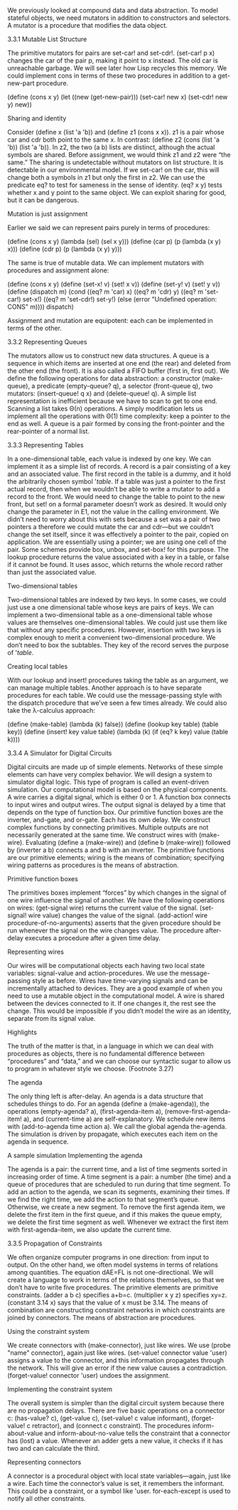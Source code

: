 
We previously looked at compound data and data abstraction.
To model stateful objects, we need mutators in addition to constructors and selectors.
A mutator is a procedure that modifies the data object.

3.3.1 Mutable List Structure⁠

The primitive mutators for pairs are set-car! and set-cdr!.
(set-car! p x) changes the car of the pair p, making it point to x instead.
The old car is unreachable garbage. We will see later how Lisp recycles this memory.
We could implement cons in terms of these two procedures in addition to a get-new-part procedure.

(define (cons x y)
(let ((new (get-new-pair)))
(set-car! new x)
(set-cdr! new y)
new))

Sharing and identity

Consider (define x (list 'a 'b)) and (define z1 (cons x x)).
z1 is a pair whose car and cdr both point to the same x.
In contrast: (define z2 (cons (list 'a 'b)) (list 'a 'b)).
In z2, the two (a b) lists are distinct, although the actual symbols are shared.
Before assignment, we would think z1 and z2 were “the same.”
The sharing is undetectable without mutators on list structure.
It is detectable in our environmental model.
If we set-car! on the car, this will change both a symbols in z1 but only the first in z2.
We can use the predicate eq? to test for sameness in the sense of identity.
(eq? x y) tests whether x and y point to the same object.
We can exploit sharing for good, but it can be dangerous.

Mutation is just assignment

Earlier we said we can represent pairs purely in terms of procedures:

(define (cons x y)
(lambda (sel)
(sel x y)))
(define (car p)
(p (lambda (x y) x)))
(define (cdr p)
(p (lambda (x y) y)))

The same is true of mutable data. We can implement mutators with procedures and assignment alone:

(define (cons x y)
(define (set-x! v) (set! x v))
(define (set-y! v) (set! y v))
(define (dispatch m)
(cond ((eq? m 'car) x)
	  ((eq? m 'cdr) y)
	  ((eq? m 'set-car!) set-x!)
	  ((eq? m 'set-cdr!) set-y!)
	  (else (error "Undefined operation: CONS" m))))
dispatch)

Assignment and mutation are equipotent: each can be implemented in terms of the other.

3.3.2 Representing Queues⁠

The mutators allow us to construct new data structures.
A queue is a sequence in which items are inserted at one end (the rear) and deleted from the other end (the front).
It is also called a FIFO buffer (first in, first out).
We define the following operations for data abstraction:
	a constructor (make-queue),
	a predicate (empty-queue? q),
	a selector (front-queue q),
	two mutators: (insert-queue! q x) and (delete-queue! q).
A simple list representation is inefficient because we have to scan to get to one end.
Scanning a list takes Θ(n) operations.
A simply modification lets us implement all the operations with Θ(1) time complexity: keep a pointer to the end as well.
A queue is a pair formed by cons ing the front-pointer and the rear-pointer of a normal list.

3.3.3 Representing Tables⁠

In a one-dimensional table, each value is indexed by one key.
We can implement it as a simple list of records.
A record is a pair consisting of a key and an associated value.
The first record in the table is a dummy, and it hold the arbitrarily chosen symbol '*table*.
	If a table was just a pointer to the first actual record, then when we wouldn’t be able to write a mutator to add a record to the front.
	We would need to change the table to point to the new front, but set! on a formal parameter doesn’t work as desired.
	It would only change the parameter in E1, not the value in the calling environment.
	We didn’t need to worry about this with sets because a set was a pair of two pointers a therefore we could mutate the car and cdr—but we couldn’t change the set itself, since it was effectively a pointer to the pair, copied on application.
	We are essentially using a pointer; we are using one cell of the pair. Some schemes provide box, unbox, and set-box! for this purpose.
The lookup procedure returns the value associated with a key in a table, or false if it cannot be found.
It uses assoc, which returns the whole record rather than just the associated value.

Two-dimensional tables

Two-dimensional tables are indexed by two keys.
In some cases, we could just use a one dimensional table whose keys are pairs of keys.
We can implement a two-dimensional table as a one-dimensional table whose values are themselves one-dimensional tables.
We could just use them like that without any specific procedures. However, insertion with two keys is complex enough to merit a convenient two-dimensional procedure.
We don’t need to box the subtables. They key of the record serves the purpose of '*table*.

Creating local tables

With our lookup and insert! procedures taking the table as an argument, we can manage multiple tables.
Another approach is to have separate procedures for each table.
We could use the message-passing style with the dispatch procedure that we’ve seen a few times already.
We could also take the λ-calculus approach:

(define (make-table) (lambda (k) false))
(define (lookup key table) (table key))
(define (insert! key value table)
(lambda (k)
(if (eq? k key)
	value
	(table k))))

3.3.4 A Simulator for Digital Circuits⁠

Digital circuits are made up of simple elements.
Networks of these simple elements can have very complex behavior.
We will design a system to simulator digital logic. This type of program is called an event-driven simulation.
Our computational model is based on the physical components.
	A wire carries a digital signal, which is either 0 or 1.
	A function box connects to input wires and output wires.
	The output signal is delayed by a time that depends on the type of function box.
	Our primitive function boxes are the inverter, and-gate, and or-gate. Each has its own delay.
	We construct complex functions by connecting primitives.
	Multiple outputs are not necessarily generated at the same time.
We construct wires with (make-wire).
Evaluating (define a (make-wire)) and (define b (make-wire)) followed by (inverter a b) connects a and b with an inverter.
The primitive functions are our primitive elements; wiring is the means of combination; specifying wiring patterns as procedures is the means of abstraction.

Primitive function boxes

The primitives boxes implement “forces” by which changes in the signal of one wire influence the signal of another.
We have the following operations on wires:
	(get-signal wire) returns the current value of the signal.
	(set-signal! wire value) changes the value of the signal.
	(add-action! wire procedure-of-no-arguments) asserts that the given procedure should be run whenever the signal on the wire changes value.
The procedure after-delay executes a procedure after a given time delay.

Representing wires

Our wires will be computational objects each having two local state variables: signal-value and action-procedures.
We use the message-passing style as before.
Wires have time-varying signals and can be incrementally attached to devices. They are a good example of when you need to use a mutable object in the computational model.
A wire is shared between the devices connected to it. If one changes it, the rest see the change.
This would be impossible if you didn’t model the wire as an identity, separate from its signal value.

Highlights

The truth of the matter is that, in a language in which we can deal with procedures as objects, there is no fundamental difference between “procedures” and “data,” and we can choose our syntactic sugar to allow us to program in whatever style we choose. (Footnote 3.27)

The agenda

The only thing left is after-delay.
An agenda is a data structure that schedules things to do.
For an agenda (define a (make-agenda)), the operations (empty-agenda? a), (first-agenda-item a), (remove-first-agenda-item! a), and (current-time a) are self-explanatory.
We schedule new items with (add-to-agenda time action a).
We call the global agenda the-agenda.
The simulation is driven by propagate, which executes each item on the agenda in sequence.

A sample simulation
Implementing the agenda

The agenda is a pair: the current time, and a list of time segments sorted in increasing order of time.
A time segment is a pair: a number (the time) and a queue of procedures that are scheduled to run during that time segment.
To add an action to the agenda, we scan its segments, examining their times. If we find the right time, we add the action to that segment’s queue. Otherwise, we create a new segment.
To remove the first agenda item, we delete the first item in the first queue, and if this makes the queue empty, we delete the first time segment as well.
Whenever we extract the first item with first-agenda-item, we also update the current time.

3.3.5 Propagation of Constraints⁠

We often organize computer programs in one direction: from input to output.
On the other hand, we often model systems in terms of relations among quantities.
The equation dAE=FL is not one-directional.
We will create a language to work in terms of the relations themselves, so that we don’t have to write five procedures.
The primitive elements are primitive constraints.
	(adder a b c) specifies a+b=c.
	(multiplier x y z) specifies xy=z.
	(constant 3.14 x) says that the value of x must be 3.14.
The means of combination are constructing constraint networks in which constraints are joined by connectors.
The means of abstraction are procedures.

Using the constraint system

We create connectors with (make-connector), just like wires.
We use (probe "name" connector), again just like wires.
(set-value! connector value 'user) assigns a value to the connector, and this information propagates through the network.
This will give an error if the new value causes a contradiction.
(forget-value! connector 'user) undoes the assignment.

Implementing the constraint system

The overall system is simpler than the digital circuit system because there are no propagation delays.
There are five basic operations on a connector c: (has-value? c), (get-value c), (set-value! c value informant), (forget-value! c retractor), and (connect c constraint).
The procedures inform-about-value and inform-about-no-value tells the constraint that a connector has (lost) a value.
Whenever an adder gets a new value, it checks if it has two and can calculate the third.

Representing connectors

A connector is a procedural object with local state variables—again, just like a wire.
Each time the connector’s value is set, it remembers the informant. This could be a constraint, or a symbol like 'user.
for-each-except is used to notify all other constraints.

